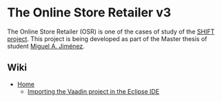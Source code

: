 The Online Store Retailer v3
============================

The Online Store Retailer (OSR) is one of the cases of study of the [SHIFT project](http://www.icesi.edu.co/i2t/driso/projects/). This project is being developed as part of the Master thesis of student [Miguel A. Jiménez](http://migueljimenez.co).

## Wiki
+ [Home](#)
	- [Importing the Vaadin project in the Eclipse IDE](https://github.com/unicesi/online-store-retailer/wiki/Importing-the-Vaadin-project-in-the-Eclipse-IDE)
